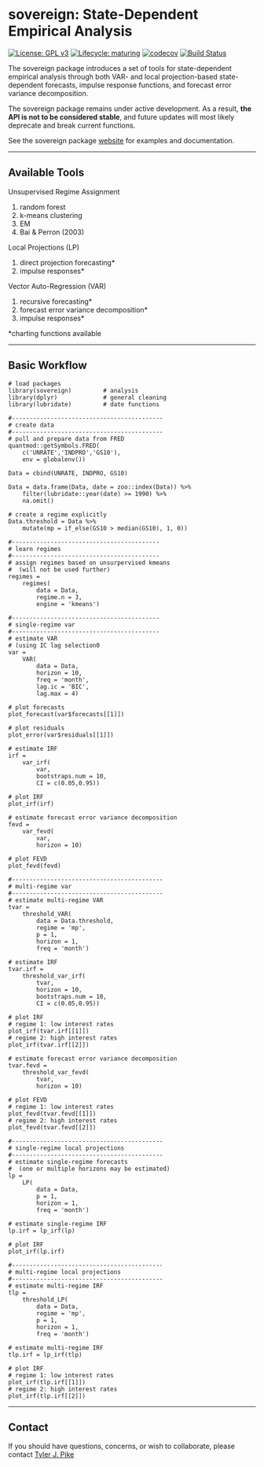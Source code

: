 # sovereign: State-Dependent Empirical Analysis  

<!-- badges: start -->
[![License: GPL v3](https://img.shields.io/badge/License-GPL%20v3-blue.svg)](http://www.gnu.org/licenses/gpl-3.0)
[![Lifecycle: maturing](https://img.shields.io/badge/lifecycle-maturing-blue.svg)](https://www.tidyverse.org/lifecycle/#maturing)
[![codecov](https://codecov.io/gh/tylerJPike/sovereign/branch/main/graph/badge.svg?token=WXLWR6H93B)](https://codecov.io/gh/tylerJPike/sovereign)
[![Build Status](https://travis-ci.org/tylerJPike/sovereign.svg?branch=main)](https://travis-ci.org/tylerJPike/sovereign)  
<!-- badges: end -->

The sovereign package introduces a set of tools for state-dependent empirical analysis through both VAR- and local projection-based state-dependent forecasts, impulse response functions, and forecast error variance decomposition. 

The sovereign package remains under active development. As a result, **the API is not to be considered stable**, and future updates will most likely deprecate and break current functions. 

See the sovereign package [website](https://tylerjpike.github.io/sovereign/) for examples and documentation. 

----

## Available Tools  

Unsupervised Regime Assignment
1. random forest  
2. k-means clustering  
3. EM 
4. Bai & Perron (2003)  

Local Projections (LP)
1. direct projection forecasting*  
1. impulse responses*

Vector Auto-Regression (VAR)
1. recursive forecasting*
2. forecast error variance decomposition*
3. impulse responses*

*charting functions available   

----

## Basic Workflow 
    # load packages
    library(sovereign)         # analysis
    library(dplyr)             # general cleaning
    library(lubridate)         # date functions

    #-------------------------------------------
    # create data
    #-------------------------------------------
    # pull and prepare data from FRED
    quantmod::getSymbols.FRED(
        c('UNRATE','INDPRO','GS10'), 
        env = globalenv())

    Data = cbind(UNRATE, INDPRO, GS10)

    Data = data.frame(Data, date = zoo::index(Data)) %>%
        filter(lubridate::year(date) >= 1990) %>% 
        na.omit()

    # create a regime explicitly   
    Data.threshold = Data %>%
        mutate(mp = if_else(GS10 > median(GS10), 1, 0))

    #------------------------------------------
    # learn regimes
    #------------------------------------------
    # assign regimes based on unsurpervised kmeans
    #  (will not be used further)
    regimes = 
        regimes(
            data = Data, 
            regime.n = 3, 
            engine = 'kmeans')

    #------------------------------------------
    # single-regime var
    #------------------------------------------
    # estimate VAR
    # (using IC lag selection0
    var =
        VAR(
            data = Data,
            horizon = 10,
            freq = 'month',
            lag.ic = 'BIC',
            lag.max = 4)

    # plot forecasts
    plot_forecast(var$forecasts[[1]])

    # plot residuals
    plot_error(var$residuals[[1]])

    # estimate IRF
    irf =
        var_irf(
            var,
            bootstraps.num = 10,
            CI = c(0.05,0.95))

    # plot IRF
    plot_irf(irf)

    # estimate forecast error variance decomposition
    fevd =
        var_fevd(
            var,
            horizon = 10)

    # plot FEVD
    plot_fevd(fevd)

    #-------------------------------------------
    # multi-regime var
    #-------------------------------------------
    # estimate multi-regime VAR
    tvar =
        threshold_VAR(
            data = Data.threshold,
            regime = 'mp',
            p = 1,
            horizon = 1,
            freq = 'month')
    
    # estimate IRF
    tvar.irf =
        threshold_var_irf(
            tvar,
            horizon = 10,
            bootstraps.num = 10,
            CI = c(0.05,0.95))

    # plot IRF
    # regime 1: low interest rates
    plot_irf(tvar.irf[[1]])
    # regime 2: high interest rates
    plot_irf(tvar.irf[[2]])

    # estimate forecast error variance decomposition
    tvar.fevd =
        threshold_var_fevd(
            tvar,
            horizon = 10)

    # plot FEVD
    # regime 1: low interest rates
    plot_fevd(tvar.fevd[[1]])
    # regime 2: high interest rates
    plot_fevd(tvar.fevd[[2]])

    #-------------------------------------------
    # single-regime local projections
    #-------------------------------------------
    # estimate single-regime forecasts 
    #  (one or multiple horizons may be estimated)
    lp = 
        LP(
            data = Data,
            p = 1,
            horizon = 1,
            freq = 'month')

    # estimate single-regime IRF
    lp.irf = lp_irf(lp)

    # plot IRF
    plot_irf(lp.irf)

    #-------------------------------------------
    # multi-regime local projections
    #-------------------------------------------
    # estimate multi-regime IRF
    tlp = 
        threshold_LP(
            data = Data,
            regime = 'mp',
            p = 1,
            horizon = 1,
            freq = 'month')

    # estimate multi-regime IRF
    tlp.irf = lp_irf(tlp)

    # plot IRF
    # regime 1: low interest rates
    plot_irf(tlp.irf[[1]])
    # regime 2: high interest rates
    plot_irf(tlp.irf[[2]])
    

---
## Contact
If you should have questions, concerns, or wish to collaborate, please contact [Tyler J. Pike](https://tylerjpike.github.io/)
